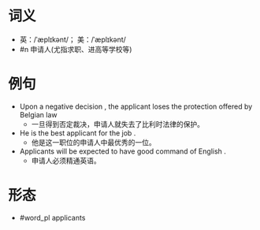 # 词义
- 英：/ˈæplɪkənt/； 美：/ˈæplɪkənt/
- #n 申请人(尤指求职、进高等学校等)
# 例句
- Upon a negative decision , the applicant loses the protection offered by Belgian law
	- 一旦得到否定裁决，申请人就失去了比利时法律的保护。
- He is the best applicant for the job .
	- 他是这一职位的申请人中最优秀的一位。
- Applicants will be expected to have good command of English .
	- 申请人必须精通英语。
# 形态
- #word_pl applicants
